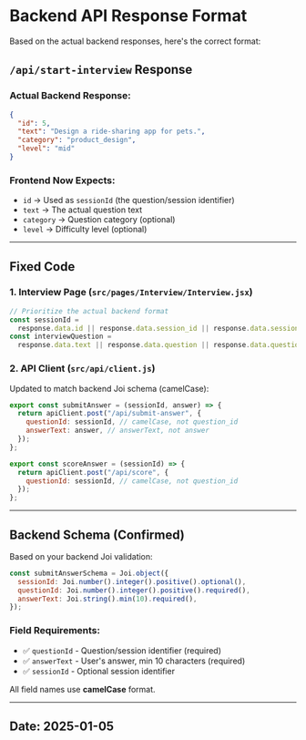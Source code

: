 # Backend API Response Format

Based on the actual backend responses, here's the correct format:

## `/api/start-interview` Response

### Actual Backend Response:

```json
{
  "id": 5,
  "text": "Design a ride-sharing app for pets.",
  "category": "product_design",
  "level": "mid"
}
```

### Frontend Now Expects:

- `id` → Used as `sessionId` (the question/session identifier)
- `text` → The actual question text
- `category` → Question category (optional)
- `level` → Difficulty level (optional)

---

## Fixed Code

### 1. Interview Page (`src/pages/Interview/Interview.jsx`)

```javascript
// Prioritize the actual backend format
const sessionId =
  response.data.id || response.data.session_id || response.data.sessionId;
const interviewQuestion =
  response.data.text || response.data.question || response.data.questionText;
```

### 2. API Client (`src/api/client.js`)

Updated to match backend Joi schema (camelCase):

```javascript
export const submitAnswer = (sessionId, answer) => {
  return apiClient.post("/api/submit-answer", {
    questionId: sessionId, // camelCase, not question_id
    answerText: answer, // answerText, not answer
  });
};

export const scoreAnswer = (sessionId) => {
  return apiClient.post("/api/score", {
    questionId: sessionId, // camelCase, not question_id
  });
};
```

---

## Backend Schema (Confirmed)

Based on your backend Joi validation:

```javascript
const submitAnswerSchema = Joi.object({
  sessionId: Joi.number().integer().positive().optional(),
  questionId: Joi.number().integer().positive().required(),
  answerText: Joi.string().min(10).required(),
});
```

### Field Requirements:

- ✅ `questionId` - Question/session identifier (required)
- ✅ `answerText` - User's answer, min 10 characters (required)
- ✅ `sessionId` - Optional session identifier

All field names use **camelCase** format.

---

## Date: 2025-01-05
